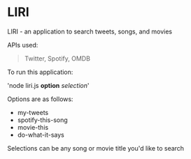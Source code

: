# LIRI
LIRI - an application to search tweets, songs, and movies

APIs used:
>Twitter,
>Spotify,
>OMDB


To run this application:

'node liri.js **option** *selection*'

Options are as follows:
- my-tweets
- spotify-this-song
- movie-this
- do-what-it-says

Selections can be any song or movie title you'd like to search





